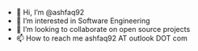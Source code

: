 - 👋 Hi, I’m @ashfaq92
- 👀 I’m interested in Software Engineering
- 💞️ I’m looking to collaborate on open source projects
- 📫 How to reach me ashfaq92 AT outlook DOT com

<!---
ashfaq92/ashfaq92 is a ✨ special ✨ repository because its `README.md` (this file) appears on your GitHub profile.
You can click the Preview link to take a look at your changes.
--->
